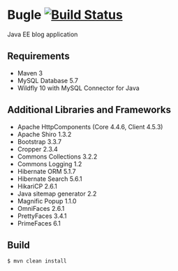 # Bugle [![Build Status](https://travis-ci.org/jrry/bugle.svg?branch=master)](https://travis-ci.org/jrry/bugle)
Java EE blog application

## Requirements
- Maven 3
- MySQL Database 5.7
- Wildfly 10 with MySQL Connector for Java

## Additional Libraries and Frameworks
- Apache HttpComponents (Core 4.4.6, Client 4.5.3)
- Apache Shiro 1.3.2
- Bootstrap 3.3.7
- Cropper 2.3.4
- Commons Collections 3.2.2
- Commons Logging 1.2
- Hibernate ORM 5.1.7
- Hibernate Search 5.6.1
- HikariCP 2.6.1
- Java sitemap generator 2.2
- Magnific Popup 1.1.0
- OmniFaces 2.6.1
- PrettyFaces 3.4.1
- PrimeFaces 6.1

## Build
```
$ mvn clean install
```

